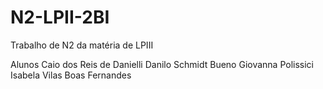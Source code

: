 # N2-LPII-2BI
Trabalho de N2 da matéria de LPIII

Alunos
Caio dos Reis de Danielli
Danilo Schmidt Bueno
Giovanna Polissici
Isabela Vilas Boas Fernandes

